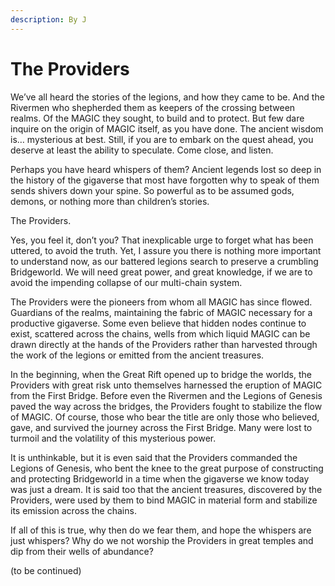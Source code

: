 ```yaml
---
description: By J
---
```


# The Providers

We’ve all heard the stories of the legions, and how they came to be. And the Rivermen who shepherded them as keepers of the crossing between realms. Of the MAGIC they sought, to build and to protect. But few dare inquire on the origin of MAGIC itself, as you have done. The ancient wisdom is… mysterious at best. Still, if you are to embark on the quest ahead, you deserve at least the ability to speculate. Come close, and listen.

Perhaps you have heard whispers of them? Ancient legends lost so deep in the history of the gigaverse that most have forgotten why to speak of them sends shivers down your spine. So powerful as to be assumed gods, demons, or nothing more than children’s stories.

The Providers.

Yes, you feel it, don’t you? That inexplicable urge to forget what has been uttered, to avoid the truth. Yet, I assure you there is nothing more important to understand now, as our battered legions search to preserve a crumbling Bridgeworld. We will need great power, and great knowledge, if we are to avoid the impending collapse of our multi-chain system.

The Providers were the pioneers from whom all MAGIC has since flowed. Guardians of the realms, maintaining the fabric of MAGIC necessary for a productive gigaverse. Some even believe that hidden nodes continue to exist, scattered across the chains, wells from which liquid MAGIC can be drawn directly at the hands of the Providers rather than harvested through the work of the legions or emitted from the ancient treasures.

In the beginning, when the Great Rift opened up to bridge the worlds, the Providers with great risk unto themselves harnessed the eruption of MAGIC from the First Bridge. Before even the Rivermen and the Legions of Genesis paved the way across the bridges, the Providers fought to stabilize the flow of MAGIC. Of course, those who bear the title are only those who believed, gave, and survived the journey across the First Bridge. Many were lost to turmoil and the volatility of this mysterious power.

It is unthinkable, but it is even said that the Providers commanded the Legions of Genesis, who bent the knee to the great purpose of constructing and protecting Bridgeworld in a time when the gigaverse we know today was just a dream. It is said too that the ancient treasures, discovered by the Providers, were used by them to bind MAGIC in material form and stabilize its emission across the chains.

If all of this is true, why then do we fear them, and hope the whispers are just whispers? Why do we not worship the Providers in great temples and dip from their wells of abundance?

(to be continued)
